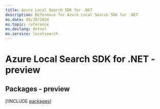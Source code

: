 ```yaml
---
title: Azure Local Search SDK for .NET
description: Reference for Azure Local Search SDK for .NET
ms.date: 05/28/2024
ms.topic: reference
ms.devlang: dotnet
ms.service: localsearch
---
```

# Azure Local Search SDK for .NET - preview
## Packages - preview
[!INCLUDE [packages](local-search-index.md)]